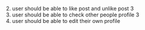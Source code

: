 2. user should be able to like post and unlike post
3
3. user should be able to check other people profile
3
4. user should be able to edit their own profile
